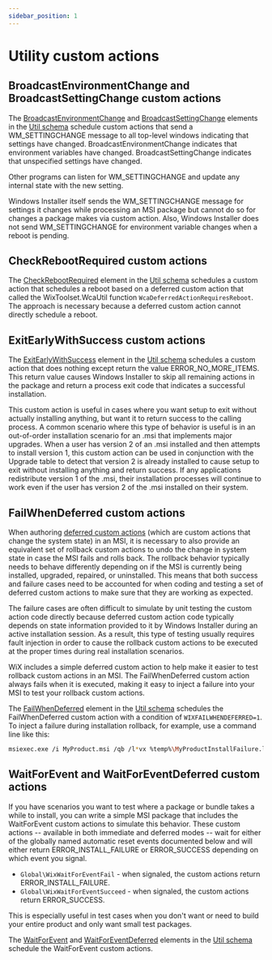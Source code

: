 ```yaml
---
sidebar_position: 1
---
```


# Utility custom actions

## BroadcastEnvironmentChange and BroadcastSettingChange custom actions

The [BroadcastEnvironmentChange](reference/schema/util/broadcastenvironmentchange.md) and [BroadcastSettingChange](reference/schema/util/broadcastsettingchange.md) elements in the [Util schema](reference/schema/util/index.md) schedule custom actions that send a WM_SETTINGCHANGE message to all top-level windows indicating that settings have changed. BroadcastEnvironmentChange indicates that environment variables have changed. BroadcastSettingChange indicates that unspecified settings have changed.

Other programs can listen for WM_SETTINGCHANGE and update any internal state with the new setting.

Windows Installer itself sends the WM_SETTINGCHANGE message for settings it changes while processing an MSI package but cannot do so for changes a package makes via custom action. Also, Windows Installer does not send WM_SETTINGCHANGE for environment variable changes when a reboot is pending.


## CheckRebootRequired custom actions

The [CheckRebootRequired](reference/schema/util/checkrebootrequired.md) element in the [Util schema](reference/schema/util/index.md) schedules a custom action that schedules a reboot based on a deferred custom action that called the WixToolset.WcaUtil function `WcaDeferredActionRequiresReboot`. The approach is necessary because a deferred custom action cannot directly schedule a reboot.


## ExitEarlyWithSuccess custom actions

The [ExitEarlyWithSuccess](reference/schema/util/exitearlywithsuccess.md) element in the [Util schema](reference/schema/util/index.md) schedules a custom action that does nothing except return the value ERROR_NO_MORE_ITEMS. This return value causes Windows Installer to skip all remaining actions in the package and return a process exit code that indicates a successful installation.

This custom action is useful in cases where you want setup to exit without actually installing anything, but want it to return success to the calling process. A common scenario where this type of behavior is useful is in an out-of-order installation scenario for an .msi that implements major upgrades. When a user has version 2 of an .msi installed and then attempts to install version 1, this custom action can be used in conjunction with the Upgrade table to detect that version 2 is already installed to cause setup to exit without installing anything and return success. If any applications redistribute version 1 of the .msi, their installation processes will continue to work even if the user has version 2 of the .msi installed on their system.


## FailWhenDeferred custom actions

When authoring [deferred custom actions](https://learn.microsoft.com/en-us/windows/win32/msi/deferred-execution-custom-actions) (which are custom actions that change the system state) in an MSI, it is necessary to also provide an equivalent set of rollback custom actions to undo the change in system state in case the MSI fails and rolls back. The rollback behavior typically needs to behave differently depending on if the MSI is currently being installed, upgraded, repaired, or uninstalled. This means that both success and failure cases need to be accounted for when coding and testing a set of deferred custom actions to make sure that they are working as expected.

The failure cases are often difficult to simulate by unit testing the custom action code directly because deferred custom action code typically depends on state information provided to it by Windows Installer during an active installation session. As a result, this type of testing usually requires fault injection in order to cause the rollback custom actions to be executed at the proper times during real installation scenarios.

WiX includes a simple deferred custom action to help make it easier to test rollback custom actions in an MSI. The FailWhenDeferred custom action always fails when it is executed, making it easy to inject a failure into your MSI to test your rollback custom actions.

The [FailWhenDeferred](reference/schema/util/failwhendeferred.md) element in the [Util schema](reference/schema/util/index.md) schedules the FailWhenDeferred custom action with a condition of `WIXFAILWHENDEFERRED=1`. To inject a failure during installation rollback, for example, use a command line like this:

```sh
msiexec.exe /i MyProduct.msi /qb /l*vx %temp%\MyProductInstallFailure.log WIXFAILWHENDEFERRED=1 
```


## WaitForEvent and WaitForEventDeferred custom actions

If you have scenarios you want to test where a package or bundle takes a while to install, you can write a simple MSI package that includes the WaitForEvent custom actions to simulate this behavior. These custom actions -- available in both immediate and deferred modes -- wait for either of the globally named automatic reset events documented below and will either return ERROR_INSTALL_FAILURE or ERROR_SUCCESS depending on which event you signal.

- `Global\WixWaitForEventFail` - when signaled, the custom actions return ERROR_INSTALL_FAILURE. 
- `Global\WixWaitForEventSucceed` - when signaled, the custom actions return ERROR_SUCCESS.

This is especially useful in test cases when you don't want or need to build your entire product and only want small test packages.

The [WaitForEvent](reference/schema/util/waitforevent.md) and [WaitForEventDeferred](reference/schema/util/waitforeventdeferred.md) elements in the [Util schema](reference/schema/util/index.md) schedule the WaitForEvent custom actions.
